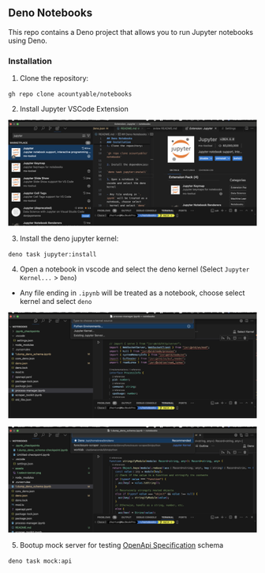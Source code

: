## Deno Notebooks

This repo contains a Deno project that allows you to run Jupyter notebooks using
Deno.

### Installation

1. Clone the repository:

`gh repo clone acountyable/notebooks`

2. Install Jupyter VSCode Extension

![Jupyter VSCode Extension](./assets/0.jupyter-extension.png)

3. Install the deno jupyter kernel:

`deno task jupyter:install`

4. Open a notebook in vscode and select the deno kernel (Select `Jupyter Kernel...` > `Deno`)

- Any file ending in `.ipynb` will be treated as a notebook, choose select
  kernel and select `deno`

![Select Kernel](./assets/1.select-kernel.png)

![Choose Deno Kernel](./assets/2.choose-deno-kernel.png)

5. Bootup mock server for testing
   [OpenApi Specification](./storage/openapi.yaml) schema

`deno task mock:api`
